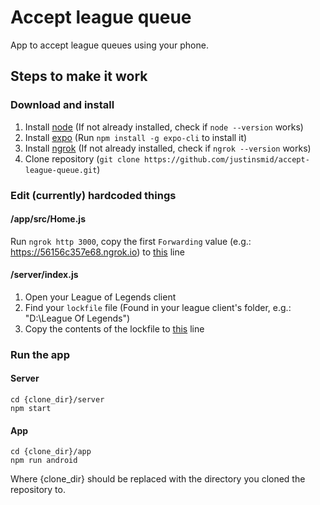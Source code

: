 # Accept league queue
App to accept league queues using your phone.

## Steps to make it work

### Download and install
1. Install [node](https://nodejs.org/en/download/) (If not already installed, check if `node --version` works)
2. Install [expo](https://expo.io/) (Run `npm install -g expo-cli` to install it)
3. Install [ngrok](https://ngrok.com/download) (If not already installed, check if `ngrok --version` works)
4. Clone repository (`git clone https://github.com/justinsmid/accept-league-queue.git`)

### Edit (currently) hardcoded things

#### /app/src/Home.js
Run `ngrok http 3000`, copy the first `Forwarding` value (e.g.: https://56156c357e68.ngrok.io) to [this](https://github.com/justinsmid/accept-league-queue/blob/3bcf51d8f431bcd2bb78c7e06931bdf076a7fc15/app/src/Home.js#L4) line

#### /server/index.js
1. Open your League of Legends client
2. Find your `lockfile` file (Found in your league client's folder, e.g.: "D:\League Of Legends\")
3. Copy the contents of the lockfile to [this](https://github.com/justinsmid/accept-league-queue/blob/f54a76e13c4bb4ea7d1418485f64b1ce649bd73a/server/index.js#L8) line

### Run the app
#### Server
```console
cd {clone_dir}/server
npm start
```

#### App
```
cd {clone_dir}/app
npm run android
```

Where {clone_dir} should be replaced with the directory you cloned the repository to.
